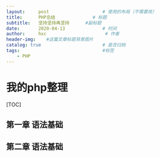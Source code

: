```yaml
---
layout:     post                    # 使用的布局（不需要改）
title:      PHP总结              # 标题 
subtitle:   坚持坚持再坚持      #副标题
date:       2020-04-13              # 时间
author:     hxc                      # 作者
header-img:    #这篇文章标题背景图片
catalog: true                       # 是否归档
tags:                               #标签
    - PHP
---
```

# 我的php整理

[TOC]

## 第一章 语法基础
## 第二章 语法基础